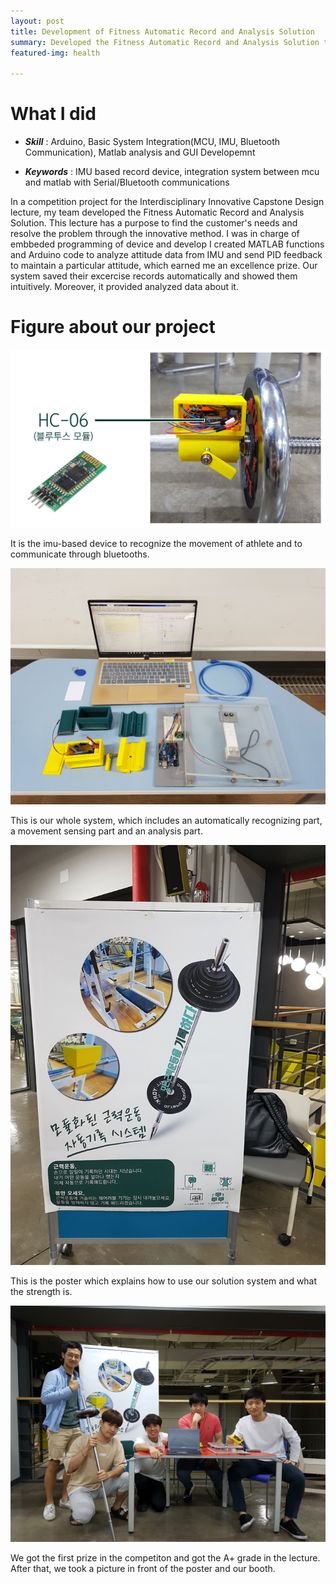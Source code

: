 ```yaml
---
layout: post
title: Development of Fitness Automatic Record and Analysis Solution
summary: Developed the Fitness Automatic Record and Analysis Solution through matlab and bluetooth communications.
featured-img: health

---
```


# What I did

- ***Skill*** : Arduino, Basic System Integration(MCU, IMU, Bluetooth Communication), Matlab analysis and GUI Developemnt

- ***Keywords*** : IMU based record device, integration system between mcu and matlab with Serial/Bluetooth communications 

In a competition project for the Interdisciplinary Innovative Capstone Design lecture, my team developed the Fitness Automatic Record and Analysis Solution.
This lecture has a purpose to find the customer's needs and resolve the problem through the innovative method. I was in charge of embbeded programming of device and develop
I created MATLAB functions and Arduino code to analyze attitude data from IMU and send PID feedback to maintain a particular attitude, which earned me an excellence prize.
Our system saved their excercise records automatically and showed them intuitively. Moreover, it provided analyzed data about it. 

# Figure about our project

<p align="center">
  <img src="/assets/health/health.jpg">
</p>

It is the imu-based device to recognize the movement of athlete and to communicate through bluetooths. 

<p align="center">
  <img src="/assets/health/health2.jpg">
</p>

This is our whole system, which includes an automatically recognizing part, a movement sensing part and an analysis part. 

<p align="center">
  <img src="/assets/health/health1.jpg">
</p>

This is the poster which explains how to use our solution system and what the strength is.

<p align="center">
  <img src="/assets/health/health3.jpg">
</p>

We got the first prize in the competiton and got the A+ grade in the lecture.  
After that, we took a picture in front of the poster and our booth. 
